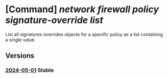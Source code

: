 # [Command] _network firewall policy signature-override list_

List all signatures overrides objects for a specific policy as a list containing a single value.

## Versions

### [2024-05-01](/Resources/mgmt-plane/L3N1YnNjcmlwdGlvbnMve30vcmVzb3VyY2Vncm91cHMve30vcHJvdmlkZXJzL21pY3Jvc29mdC5uZXR3b3JrL2ZpcmV3YWxscG9saWNpZXMve30vc2lnbmF0dXJlb3ZlcnJpZGVz/2024-05-01.xml) **Stable**

<!-- mgmt-plane /subscriptions/{}/resourcegroups/{}/providers/microsoft.network/firewallpolicies/{}/signatureoverrides 2024-05-01 -->
